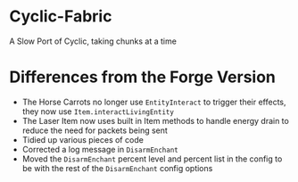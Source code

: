 # Cyclic-Fabric
A Slow Port of Cyclic, taking chunks at a time

# Differences from the Forge Version
- The Horse Carrots no longer use `EntityInteract` to trigger their effects, they now use `Item.interactLivingEntity`
- The Laser Item now uses built in Item methods to handle energy drain to reduce the need for packets being sent
- Tidied up various pieces of code
- Corrected a log message in `DisarmEnchant`
- Moved the `DisarmEnchant` percent level and percent list in the config to be with the rest of the `DisarmEnchant` config options
